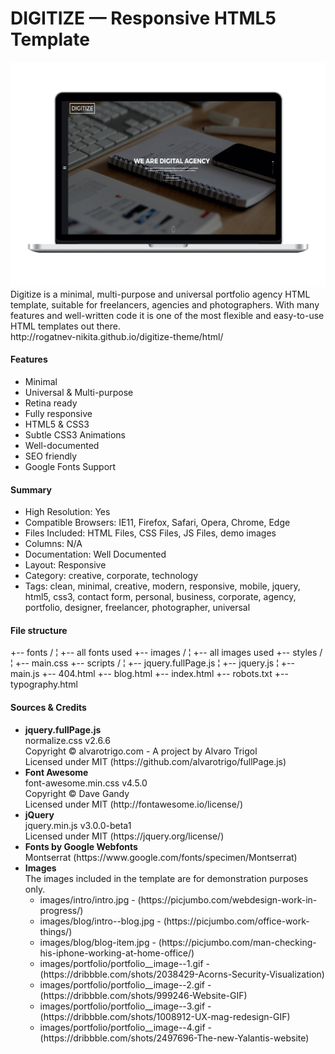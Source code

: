 # DIGITIZE — Responsive HTML5 Template
<img src="./dev/preview/preview-1.png">
Digitize is a minimal, multi-purpose and universal portfolio agency HTML template, suitable for freelancers, agencies and photographers. With many features and well-written code it is one of the most flexible and easy-to-use HTML templates out there.<br>
http://rogatnev-nikita.github.io/digitize-theme/html/

<h4>Features</h4>
<ul>
  <li>Minimal</li>
  <li>Universal & Multi-purpose</li>
  <li>Retina ready</li>
  <li>Fully responsive</li>
  <li>HTML5 & CSS3</li>
  <li>Subtle CSS3 Animations</li>
  <li>Well-documented</li>
  <li>SEO friendly</li>
  <li>Google Fonts Support</li>
</ul>

<h4>Summary</h4>
<ul>
  <li>High Resolution: Yes</li>
  <li>Compatible Browsers: IE11, Firefox, Safari, Opera, Chrome, Edge</li>
  <li>Files Included: HTML Files, CSS Files, JS Files, demo images</li>
  <li>Columns: N/A</li>
  <li>Documentation: Well Documented</li>
  <li>Layout: Responsive</li>
  <li>Category: creative, corporate, technology</li>
  <li>Tags: clean, minimal, creative, modern, responsive, mobile, jquery, html5, css3, contact form, personal, business, corporate, agency, portfolio, designer, freelancer, photographer, universal</li>
</ul>

<h4>File structure</h4>
    +-- fonts /
    ¦    +-- all fonts used
    +-- images /
    ¦    +-- all images used
    +-- styles /
    ¦    +-- main.css
    +-- scripts /
    ¦	+-- jquery.fullPage.js
    ¦	+-- jquery.js
    ¦	+-- main.js
    +-- 404.html
    +-- blog.html
    +-- index.html
    +-- robots.txt
    +-- typography.html
    
<h4>Sources & Credits</h4>
<ul>
  <li>
    <strong>jquery.fullPage.js</strong><br>
    normalize.css v2.6.6<br>
    Copyright © alvarotrigo.com - A project by Alvaro Trigol<br>
    Licensed under MIT (https://github.com/alvarotrigo/fullPage.js)
  </li>
  <li>
    <strong>Font Awesome</strong><br>
    font-awesome.min.css v4.5.0<br>
    Copyright © Dave Gandy<br>
    Licensed under MIT (http://fontawesome.io/license/)
  </li>                
  <li>
    <strong>jQuery</strong><br>
    jquery.min.js v3.0.0-beta1<br>
    Licensed under MIT (https://jquery.org/license/)
  </li>
  <li>
    <strong>Fonts by Google Webfonts</strong><br>
    Montserrat (https://www.google.com/fonts/specimen/Montserrat)
  </li>
  <li>
    <strong>Images</strong><br>
    The images included in the template are for demonstration purposes only.<br>
      <ul>
        <li>images/intro/intro.jpg - (https://picjumbo.com/webdesign-work-in-progress/)
        <li>images/blog/intro--blog.jpg - (https://picjumbo.com/office-work-things/)
        <li>images/blog/blog-item.jpg - (https://picjumbo.com/man-checking-his-iphone-working-at-home-office/)
        <li>images/portfolio/portfolio__image--1.gif - (https://dribbble.com/shots/2038429-Acorns-Security-Visualization)</li>
        <li>images/portfolio/portfolio__image--2.gif - (https://dribbble.com/shots/999246-Website-GIF)</li>
        <li>images/portfolio/portfolio__image--3.gif - (https://dribbble.com/shots/1008912-UX-mag-redesign-GIF)</li>
        <li>images/portfolio/portfolio__image--4.gif - (https://dribbble.com/shots/2497696-The-new-Yalantis-website)</li>
      </ul>
  </li>
</ul>
